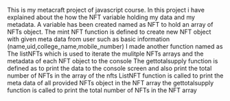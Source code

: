 This is my metacraft project of javascript course.
In this project i have explained about the how the NFT variable holding my data and my metadata.
A variable has been created named as NFT to hold an array of NFTs object.
The mint NFT function is defined to create new NFT object with given meta data from user such as  basic information (name,uid,college_name,mobile_number)
I made another function named as The listNFTs which is used to iterate the mulitple NFTs arrays and the metadata of each NFT object to the console 
The gettotalsupply function is defined as to print the data to the console screen and also print the total number of NFTs in the array of the nfts
ListNFT function is called to print the meta data of all provided NFTs object in  the NFT array
the gettotalsupply function is called to print the total number of NFTs in the NFT array
